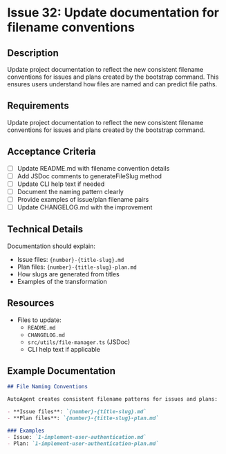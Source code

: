 # Issue 32: Update documentation for filename conventions

## Description
Update project documentation to reflect the new consistent filename conventions for issues and plans created by the bootstrap command. This ensures users understand how files are named and can predict file paths.

## Requirements
Update project documentation to reflect the new consistent filename conventions for issues and plans created by the bootstrap command.

## Acceptance Criteria
- [ ] Update README.md with filename convention details
- [ ] Add JSDoc comments to generateFileSlug method
- [ ] Update CLI help text if needed
- [ ] Document the naming pattern clearly
- [ ] Provide examples of issue/plan filename pairs
- [ ] Update CHANGELOG.md with the improvement

## Technical Details
Documentation should explain:
- Issue files: `{number}-{title-slug}.md`
- Plan files: `{number}-{title-slug}-plan.md`
- How slugs are generated from titles
- Examples of the transformation

## Resources
- Files to update:
  - `README.md`
  - `CHANGELOG.md`
  - `src/utils/file-manager.ts` (JSDoc)
  - CLI help text if applicable

## Example Documentation
```markdown
## File Naming Conventions

AutoAgent creates consistent filename patterns for issues and plans:

- **Issue files**: `{number}-{title-slug}.md`
- **Plan files**: `{number}-{title-slug}-plan.md`

### Examples
- Issue: `1-implement-user-authentication.md`
- Plan: `1-implement-user-authentication-plan.md`
```
